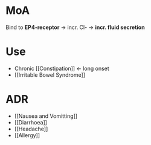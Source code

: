 # MoA
Bind to **EP4-receptor** -> incr. Cl- -> **incr. fluid secretion**

# Use
- Chronic [[Constipation]] <- long onset
- [[Irritable Bowel Syndrome]]

# ADR
- [[Nausea and Vomitting]] 
- [[Diarrhoea]]
- [[Headache]]
- [[Allergy]]